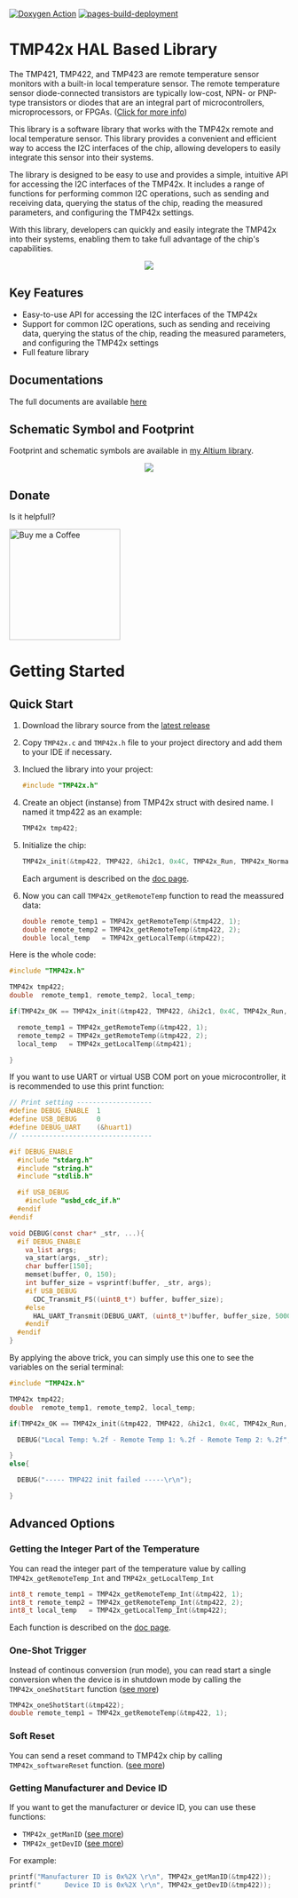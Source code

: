 [![Doxygen Action](https://github.com/SMotlaq/tmp42x/actions/workflows/main2.yml/badge.svg)](https://github.com/SMotlaq/tmp42x/actions/workflows/main2.yml)
[![pages-build-deployment](https://github.com/SMotlaq/tmp42x/actions/workflows/pages/pages-build-deployment/badge.svg)](https://github.com/SMotlaq/tmp42x/actions/workflows/pages/pages-build-deployment)


# TMP42x HAL Based Library

The TMP421, TMP422, and TMP423 are remote temperature sensor monitors with a built-in local temperature sensor. The remote temperature sensor diode-connected transistors are typically low-cost, NPN- or PNP-type transistors or diodes that are an integral part of microcontrollers, microprocessors, or FPGAs. ([Click for more info](https://www.ti.com/product/TMP421))

This library is a software library that works with the TMP42x remote and local temperature sensor. This library provides a convenient and efficient way to access the I2C interfaces of the chip, allowing developers to easily integrate this sensor into their systems.

The library is designed to be easy to use and provides a simple, intuitive API for accessing the I2C interfaces of the TMP42x. It includes a range of functions for performing common I2C operations, such as sending and receiving data, querying the status of the chip, reading the measured parameters, and configuring the TMP42x settings.

With this library, developers can quickly and easily integrate the TMP42x into their systems, enabling them to take full advantage of the chip's capabilities.

<p align="center">
  <img src="https://raw.githubusercontent.com/SMotlaq/tmp42x/images/images/all.png"/>
</p>

## Key Features

* Easy-to-use API for accessing the I2C interfaces of the TMP42x
* Support for common I2C operations, such as sending and receiving data, querying the status of the chip, reading the measured parameters, and configuring the TMP42x settings
* Full feature library

## Documentations

The full documents are available [here](https://smotlaq.github.io/tmp42x/)

## Schematic Symbol and Footprint

Footprint and schematic symbols are available in [my Altium library](https://github.com/SMotlaq/altium-library).

<p align="center">
  <img src="https://raw.githubusercontent.com/SMotlaq/tmp42x/images/images/symbols.png"/>
</p>

## Donate
Is it helpfull?

<p align="left">
  <a href="http://smotlaq.ir/LQgQF">
  <img src="https://raw.githubusercontent.com/SMotlaq/LoRa/master/bmc.png" width="200" alt="Buy me a Coffee"/>
  </a>
</p>

# Getting Started

## Quick Start

1. Download the library source from the [latest release](http://github.com/smotlaq/tmp42x/releases/latest)

2. Copy `TMP42x.c` and `TMP42x.h` file to your project directory and add them to your IDE if necessary.

3. Inclued the library into your project:
   ```C
   #include "TMP42x.h"
   ```

4. Create an object (instanse) from TMP42x struct with desired name. I named it tmp422 as an example:
   ```C
   TMP42x tmp422;
   ```

5. Initialize the chip:
   ```C
   TMP42x_init(&tmp422, TMP422, &hi2c1, 0x4C, TMP42x_Run, TMP42x_Normal, TMP42x_0_5, 1.008, 1.008, 0);
   ```
   Each argument is described on the [doc page](https://smotlaq.github.io/tmp42x/TMP42x_8c.html#ad0a1fb414abc2855469d08634cbe4c21).

6. Now you can call `TMP42x_getRemoteTemp` function to read the meassured data:
   ```C
   double remote_temp1 = TMP42x_getRemoteTemp(&tmp422, 1);
   double remote_temp2 = TMP42x_getRemoteTemp(&tmp422, 2);
   double local_temp   = TMP42x_getLocalTemp(&tmp422);
   ```

Here is the whole code:
```C
#include "TMP42x.h"

TMP42x tmp422;
double  remote_temp1, remote_temp2, local_temp;

if(TMP42x_OK == TMP42x_init(&tmp422, TMP422, &hi2c1, 0x4C, TMP42x_Run, TMP42x_Normal, TMP42x_0_5, 1.008, 1.008, 0)){

  remote_temp1 = TMP42x_getRemoteTemp(&tmp422, 1);
  remote_temp2 = TMP42x_getRemoteTemp(&tmp422, 2);
  local_temp   = TMP42x_getLocalTemp(&tmp421);

}
```


If you want to use UART or virtual USB COM port on youe microcontroller, it is recommended to use this print function:
```C
// Print setting -------------------
#define DEBUG_ENABLE  1
#define USB_DEBUG     0
#define DEBUG_UART    (&huart1)
// ---------------------------------

#if DEBUG_ENABLE
  #include "stdarg.h"
  #include "string.h"
  #include "stdlib.h"

  #if USB_DEBUG
    #include "usbd_cdc_if.h"
  #endif
#endif

void DEBUG(const char* _str, ...){
  #if DEBUG_ENABLE
    va_list args;
    va_start(args, _str);
    char buffer[150];
    memset(buffer, 0, 150);
    int buffer_size = vsprintf(buffer, _str, args);
    #if USB_DEBUG
      CDC_Transmit_FS((uint8_t*) buffer, buffer_size);
    #else
      HAL_UART_Transmit(DEBUG_UART, (uint8_t*)buffer, buffer_size, 5000);
    #endif
  #endif
}
```


By applying the above trick, you can simply use this one to see the variables on the serial terminal:
```C
#include "TMP42x.h"

TMP42x tmp422;
double  remote_temp1, remote_temp2, local_temp;

if(TMP42x_OK == TMP42x_init(&tmp422, TMP422, &hi2c1, 0x4C, TMP42x_Run, TMP42x_Normal, TMP42x_0_5, 1.008, 1.008, 0)){

  DEBUG("Local Temp: %.2f - Remote Temp 1: %.2f - Remote Temp 2: %.2f", TMP42x_getLocalTemp(&tmp422), TMP42x_getRemoteTemp(&tmp422, 1), TMP42x_getRemoteTemp(&tmp422, 2));

}
else{

  DEBUG("----- TMP422 init failed -----\r\n");

}
```
## Advanced Options

### Getting the Integer Part of the Temperature

You can read the integer part of the temperature value by calling `TMP42x_getRemoteTemp_Int` and `TMP42x_getLocalTemp_Int`
```C
int8_t remote_temp1 = TMP42x_getRemoteTemp_Int(&tmp422, 1);
int8_t remote_temp2 = TMP42x_getRemoteTemp_Int(&tmp422, 2);
int8_t local_temp   = TMP42x_getLocalTemp_Int(&tmp422);
```
Each function is described on the [doc page](https://smotlaq.github.io/temp42x/TMP42x_8c.html#add9510da14cfc5967d0425bb6d2382e8).

### One-Shot Trigger

Instead of continous conversion (run mode), you can read start a single conversion when the device is in shutdown mode by calling the `TMP42x_oneShotStart` function ([see more](https://smotlaq.github.io/tmp42x/TMP42x_8c.html#a75f165d360795ff352b6716df3d1e886))

```C
TMP42x_oneShotStart(&tmp422);
double remote_temp1 = TMP42x_getRemoteTemp(&tmp422, 1);
```

### Soft Reset

You can send a reset command to TMP42x chip by calling `TMP42x_softwareReset` function. ([see more](https://smotlaq.github.io/tmp42x/TMP42x_8c.html#ac5cb2c0895a3f9a35a263aee39f92d5c))

### Getting Manufacturer and Device ID

If you want to get the manufacturer or device ID, you can use these functions:
* `TMP42x_getManID` ([see more](https://smotlaq.github.io/tmp42x/TMP42x_8c.html#a11b6c233ddc9a8ba392fd838c50413a9))
* `TMP42x_getDevID` ([see more](https://smotlaq.github.io/tmp42x/TMP42x_8c.html#a3125ba6aecab65bec02bdabbe8446886))

For example:
```C
printf("Manufacturer ID is 0x%2X \r\n", TMP42x_getManID(&tmp422));
printf("      Device ID is 0x%2X \r\n", TMP42x_getDevID(&tmp422));
```
